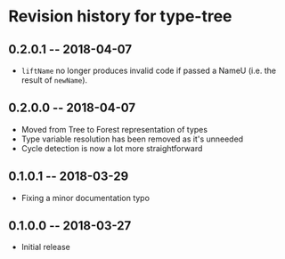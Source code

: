 # Revision history for type-tree

## 0.2.0.1 -- 2018-04-07

* `liftName` no longer produces invalid code if passed a NameU (i.e. the result of
  `newName`).

## 0.2.0.0 -- 2018-04-07

* Moved from Tree to Forest representation of types
* Type variable resolution has been removed as it's unneeded
* Cycle detection is now a lot more straightforward

## 0.1.0.1 -- 2018-03-29

* Fixing a minor documentation typo

## 0.1.0.0 -- 2018-03-27

* Initial release

